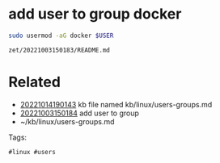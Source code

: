 # add user to group docker
```bash
sudo usermod -aG docker $USER
```

` zet/20221003150183/README.md `

# Related

- [20221014190143](/zet/20221014190143/README.md) kb file named kb/linux/users-groups.md
- [20221003150184](/zet/20221003150184/README.md) add user to group
- ~/kb/linux/users-groups.md

Tags:

    #linux #users 
